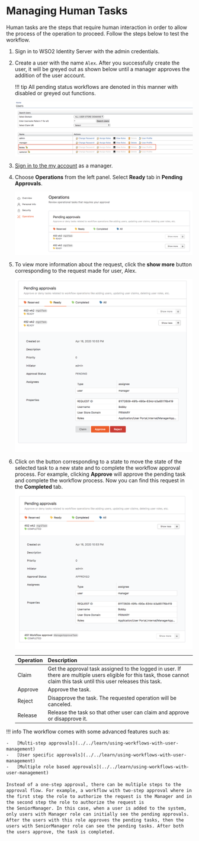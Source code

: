 # Managing Human Tasks

Human tasks are the steps that require human interaction in order to allow the process of the operation to proceed.  Follow the steps below to test the workflow.

1.  Sign in to WSO2 Identity Server with the admin credentials.
2.  Create a user with the name `Alex`. After you successfully create the
    user, it will be greyed out as shown below until a manager approves
    the addition of the user account.

    !!! tip
        All pending status workflows are denoted in this manner with
        disabled or greyed out functions.
    
    ![workflow-pending-status](../assets/img/using-wso2-identity-server/console.png)  

3.  [Sign in to the my account](../learn/my-account.md#accessing-the-my-account-and-its-components) as a manager. 

4.  Choose **Operations** from the left panel. Select **Ready** tab in **Pending Approvals**.  

    ![pending-approvals](../assets/img/using-wso2-identity-server/pending-list.png)       
    
5.  To view more information about the request, click the **show more** button corresponding to the request made for user, Alex.

    ![workflow-task-status](../assets/img/using-wso2-identity-server/pending-info.png) 

6.  Click on the button corresponding to a state to move the state of the selected task to a new state and to complete
    the workflow approval process. For example, clicking **Approve** will approve the pending task and complete the workflow process. Now you can find this request in the **Completed** tab.  
    ![approving-pending-task](../assets/img/using-wso2-identity-server/approved.png)   

    | Operation  | Description                                                                                                                                                               |
    |------------|---------------------------------------------------------------------------------------------------------------------------------------------------------------------------|
    | Claim      | Get the approval task assigned to the logged in user. If there are multiple users eligible for this task, those cannot claim this task until this user releases this task. |
    | Approve    | Approve the task.                                                                                                                                                         |
    | Reject | Disapprove the task. The requested operation will be canceled.                                                                                                             |
    | Release    | Release the task so that other user can claim and approve or disapprove it.                                                                                                |

!!! info 
    The workflow comes with some advanced features such as:

    -   [Multi-step approvals](../../learn/using-workflows-with-user-management)
    -   [User specific approvals](../../learn/using-workflows-with-user-management)
    -   [Multiple role based approvals](../../learn/using-workflows-with-user-management)

    Instead of a one-step approval, there can be multiple steps to the approval flow. For example, a workflow with two-step approval where in the first step the role to authorize the request is the Manager and in the second step the role to authorize the request is the SeniorManager. In this case, when a user is added to the system, only users with Manager role can initially see the pending approvals. After the users with this role approves the pending tasks, then the users with SeniorManager role can see the pending tasks. After both the users approve, the task is completed.
